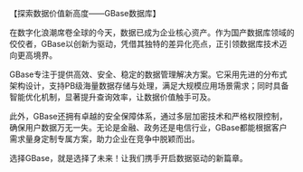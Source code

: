 【探索数据价值新高度——GBase数据库】

在数字化浪潮席卷全球的今天，数据已成为企业核心资产。作为国产数据库领域的佼佼者，GBase以创新为驱动，凭借其独特的差异化亮点，正引领数据库技术迈向更高境界。

GBase专注于提供高效、安全、稳定的数据管理解决方案。它采用先进的分布式架构设计，支持PB级海量数据存储与处理，满足大规模应用场景需求；同时具备智能优化机制，显著提升查询效率，让数据价值触手可及。

此外，GBase还拥有卓越的安全保障体系，通过多层加密技术和严格权限控制，确保用户数据万无一失。无论是金融、政务还是电信行业，GBase都能根据客户需求量身定制专属方案，助力企业在竞争中脱颖而出。

选择GBase，就是选择了未来！让我们携手开启数据驱动的新篇章。